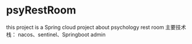 # psyRestRoom
this project is a Spring cloud project about psychology rest room 
主要技术栈：
nacos、sentinel、Springboot admin
